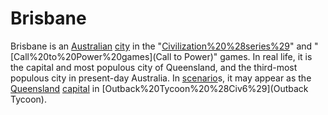 # Brisbane

Brisbane is an [Australian](Australian) [city](city) in the "[Civilization%20%28series%29](Civilization)" and "[Call%20to%20Power%20games](Call to Power)" games. In real life, it is the capital and most populous city of Queensland, and the third-most populous city in present-day Australia.
In [scenario](scenario)s, it may appear as the [Queensland](Queensland) [capital](capital) in [Outback%20Tycoon%20%28Civ6%29](Outback Tycoon).